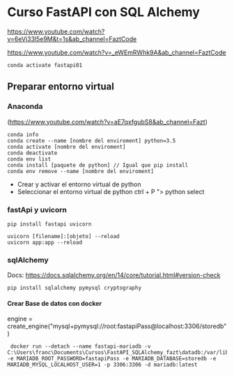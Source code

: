 # Curso FastAPI con SQL Alchemy
https://www.youtube.com/watch?v=6eVj33l5e9M&t=1s&ab_channel=FaztCode

https://www.youtube.com/watch?v=_eWEmRWhk9A&ab_channel=FaztCode

```
conda activate fastapi01
```

## Preparar entorno virtual
    
### Anaconda 
(https://www.youtube.com/watch?v=aE7qxfgubS8&ab_channel=Fazt)
```
conda info
conda create --name [nombre del enviroment] python=3.5
conda activate [nombre del enviroment]
conda deactivate
conda env list
conda install [paquete de python] // Igual que pip install
conda env remove --name [nombre del enviroment]
```
- Crear y activar el entorno virtual de python
- Seleccionar el entorno virtual de python ctrl + P "> python select

### fastApi y uvicorn
```
pip install fastapi uvicorn

uvicorn [filename]:[objeto] --reload
uvicorn app:app --reload
```

### sqlAlchemy
Docs: https://docs.sqlalchemy.org/en/14/core/tutorial.html#version-check
```
pip install sqlalchemy pymysql cryptography
```

#### Crear Base de datos con docker
engine = create_engine("mysql+pymysql://root:fastapiPass@localhost:3306/storedb")

```
 docker run --detach --name fastapi-mariadb -v C:\Users\franc\Documents\Cursos\FastAPI_SQLAlchemy_fazt\datadb:/var/lib/mysql -e MARIADB_ROOT_PASSWORD=fastapiPass -e MARIADB_DATABASE=storedb -e MARIADB_MYSQL_LOCALHOST_USER=1 -p 3306:3306 -d mariadb:latest
```